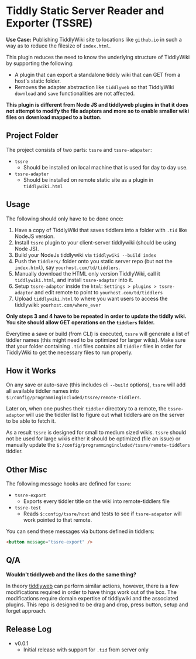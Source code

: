 # Tiddly Static Server Reader and Exporter (TSSRE)
**Use Case:** Publishing TiddlyWiki site to locations like `github.io` in such a way as to reduce the filesize of `index.html`.

This plugin reduces the need to know the underlying structure of TiddlyWiki by supporting the following:
- A plugin that can export a standalone tiddly wiki that can GET from a host's static folder.
- Removes the adapter abstraction like `tiddlyweb` so that TiddlyWiki `download` and `save` functionalities are not affected.


**This plugin is different from Node JS and tiddlyweb plugins in that it does not attempt to modify the file adapters and more so to enable smaller wiki files on download mapped to a button.**

## Project Folder
The project consists of two parts: `tssre` and `tssre-adapater`:
- `tssre`
  - Should be installed on local machine that is used for day to day use.
- `tssre-adapter`
  - Should be installed on remote static site as a plugin in `tiddlywiki.html`

## Usage
The following should only have to be done once:

1. Have a copy of TiddlyWiki that saves tiddlers into a folder with `.tid` like NodeJS version.
2. Install `tssre` plugin to your client-server tiddlywiki (should be using Node JS).
3. Build your NodeJs tiddlywiki via `tiddlywiki --build index`
4. Push the `tiddlers/` folder onto you static server repo (but not the `index.html`), say `yourhost.com/td/tiddlers`.
5. Manually download the HTML only version TiddlyWiki, call it `tiddlywiki.html`, and install `tssre-adaptor` into it.
6. Setup `tssre-adaptor` inside the `html`: `Settings > plugins > tssre-adaptor` and edit remote to point to `yourhost.com/td/tiddlers`
7. Upload `tiddlywiki.html` to where you want users to access the tiddlywiki: `yourhost.com/where_ever`

**Only steps 3 and 4 have to be repeated in order to update the tiddly wiki. You site should allow GET operations on the `tiddlers` folder.**

Everytime a save or build (from CLI) is executed, `tssre` will generate a list of tiddler names (this might need to be optimized for larger wikis).
Make sure that your folder containing `.tid` files contains all `tiddler` files in order for TiddlyWiki
to get the necessary files to run properly.

## How it Works
On any save or auto-save (this includes cli `--build` options), `tssre` will add all available tiddler
names into `$:/config/programmingincluded/tssre/remote-tiddlers`.

Later on, when one pushes their `tiddler` directory to a remote, the `tssre-adaptor` will use the tiddler
list to figure out what tiddlers are on the server to be able to fetch it.

As a result `tssre` is designed for small to medium sized wikis.
`tssre` should not be used for large wikis either it should be optimized (file an issue) or manually
update the `$:/config/programmingincluded/tssre/remote-tiddlers` tiddler.

## Other Misc
The following message hooks are defined for `tssre`:
- `tssre-export`
  - Exports every tiddler title on the wiki into remote-tiddlers file
- `tssre-test`
  - Reads `$:config/tssre/host` and tests to see if `tssre-adapator` will work pointed to that remote.

You can send these messages via buttons defined in tiddlers:
```html
<button message="tssre-export" />
```

## Q/A
**Wouldn't tiddlyweb and the likes do the same thing?**

In theory [tiddlyweb](https://github.com/Jermolene/TiddlyWiki5/tree/master/plugins/tiddlywiki/tiddlyweb) can perform similar
actions, however, there is a few modifications required in order to have things work out of the box.
The modifications require domain expertise of tiddlywiki and the associated plugins.
This repo is designed to be drag and drop, press button, setup and forget approach.

## Release Log
- v0.0.1
  - Initial release with support for `.tid` from server only